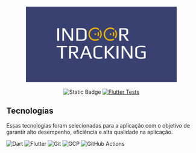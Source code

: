 <p align="center">
  <img src="assets/logo.png" alt="Logo" width="400" height="200">
</p>

<p align="center">
  <a>
    <img alt="Static Badge" src="https://img.shields.io/badge/IT-Indoor%20Tracking-F1B600?&logoColor=white&link=https%3A%2F%2Fgithub.com%2FIndoorTrackingTeam">
  </a>
  <a href="https://github.com/PedroPereiraGuimaraes/tcc-indoor-tracking-frontend/actions/workflows/ci-cd-test.yaml">
    <img src="https://github.com/PedroPereiraGuimaraes/tcc-indoor-tracking-frontend/actions/workflows/ci-cd-test.yaml/badge.svg" alt="Flutter Tests">
  </a>
</p>


## Tecnologias
Essas tecnologias foram selecionadas para a aplicação com o objetivo de garantir alto desempenho,  eficiência e alta qualidade na aplicação.

![Dart](https://img.shields.io/badge/Dart-323330?style=for-the-badge&logo=dart&logoColor=0AC1CD)
![Flutter](https://img.shields.io/badge/Flutter-323330?style=for-the-badge&logo=flutter&logoColor=0ACD70)
![Git](https://img.shields.io/badge/Git-323330?style=for-the-badge&logo=git&logoColor=FFA800)
![GCP](https://img.shields.io/badge/Google%20Cloud-323330?style=for-the-badge&logo=google-cloud&logoColor=FFFFFF)
![GitHub Actions](https://img.shields.io/badge/GitHub%20Actions-323330?style=for-the-badge&logo=github-actions&logoColor=FFFFFF)
